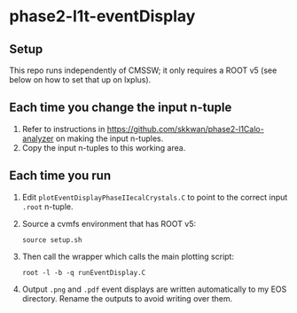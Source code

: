 # phase2-l1t-eventDisplay

## Setup
This repo runs independently of CMSSW; it only requires a ROOT v5 (see below on how to set that up on lxplus).

## Each time you change the input n-tuple
1. Refer to instructions in https://github.com/skkwan/phase2-l1Calo-analyzer on making the input n-tuples.
2. Copy the input n-tuples to this working area.


## Each time you run
1. Edit `plotEventDisplayPhaseIIecalCrystals.C` to point to the correct input `.root` n-tuple.

2. Source a cvmfs environment that has ROOT v5:
   ```
   source setup.sh   
   ```

3. Then call the wrapper which calls the main plotting script:
   ```
   root -l -b -q runEventDisplay.C
   ```

4. Output `.png` and `.pdf` event displays are written automatically to my EOS directory. Rename the outputs to avoid writing over them.
